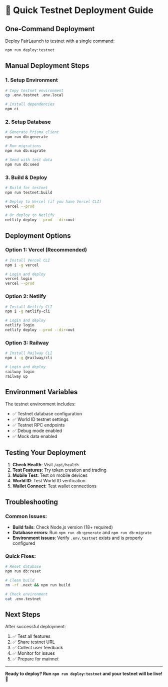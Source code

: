 # 🚀 Quick Testnet Deployment Guide

## One-Command Deployment

Deploy FairLaunch to testnet with a single command:

```bash
npm run deploy:testnet
```

## Manual Deployment Steps

### 1. Setup Environment
```bash
# Copy testnet environment
cp .env.testnet .env.local

# Install dependencies
npm ci
```

### 2. Setup Database
```bash
# Generate Prisma client
npm run db:generate

# Run migrations
npm run db:migrate

# Seed with test data
npm run db:seed
```

### 3. Build & Deploy
```bash
# Build for testnet
npm run testnet:build

# Deploy to Vercel (if you have Vercel CLI)
vercel --prod

# Or deploy to Netlify
netlify deploy --prod --dir=out
```

## Deployment Options

### Option 1: Vercel (Recommended)
```bash
# Install Vercel CLI
npm i -g vercel

# Login and deploy
vercel login
vercel --prod
```

### Option 2: Netlify
```bash
# Install Netlify CLI
npm i -g netlify-cli

# Login and deploy
netlify login
netlify deploy --prod --dir=out
```

### Option 3: Railway
```bash
# Install Railway CLI
npm i -g @railway/cli

# Login and deploy
railway login
railway up
```

## Environment Variables

The testnet environment includes:
- ✅ Testnet database configuration
- ✅ World ID testnet settings
- ✅ Testnet RPC endpoints
- ✅ Debug mode enabled
- ✅ Mock data enabled

## Testing Your Deployment

1. **Check Health**: Visit `/api/health`
2. **Test Features**: Try token creation and trading
3. **Mobile Test**: Test on mobile devices
4. **World ID**: Test World ID verification
5. **Wallet Connect**: Test wallet connections

## Troubleshooting

### Common Issues:
- **Build fails**: Check Node.js version (18+ required)
- **Database errors**: Run `npm run db:generate` and `npm run db:migrate`
- **Environment issues**: Verify `.env.testnet` exists and is properly configured

### Quick Fixes:
```bash
# Reset database
npm run db:reset

# Clean build
rm -rf .next && npm run build

# Check environment
cat .env.testnet
```

## Next Steps

After successful deployment:
1. ✅ Test all features
2. ✅ Share testnet URL
3. ✅ Collect user feedback
4. ✅ Monitor for issues
5. ✅ Prepare for mainnet

---

**Ready to deploy? Run `npm run deploy:testnet` and your testnet will be live! 🚀**

